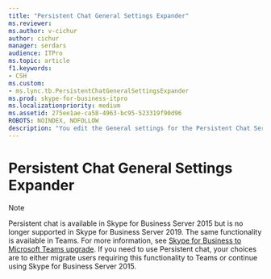 ```yaml
---
title: "Persistent Chat General Settings Expander"
ms.reviewer: 
ms.author: v-cichur
author: cichur
manager: serdars
audience: ITPro
ms.topic: article
f1.keywords:
- CSH
ms.custom:
- ms.lync.tb.PersistentChatGeneralSettingsExpander
ms.prod: skype-for-business-itpro
ms.localizationpriority: medium
ms.assetid: 275ee1ae-ca58-4963-bc95-523319f90d96
ROBOTS: NOINDEX, NOFOLLOW
description: "You edit the General settings for the Persistent Chat Server or Persistent Chat Server pool by configuring or defining these properties:"
---
```


# Persistent Chat General Settings Expander

> [!NOTE] 
> Persistent chat is available in Skype for Business Server 2015 but is no longer supported in Skype for Business Server 2019. The same functionality is available in Teams. For more information, see [Skype for Business to Microsoft Teams upgrade](/MicrosoftTeams/upgrade-start-here). If you need to use Persistent chat, your choices are to either migrate users requiring this functionality to Teams or continue using Skype for Business Server 2015.